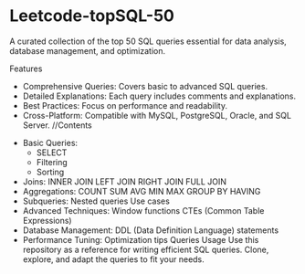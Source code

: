 # Leetcode-topSQL-50
A curated collection of the top 50 SQL queries essential for data analysis, database management, and optimization.

Features
- Comprehensive Queries: Covers basic to advanced SQL queries.
- Detailed Explanations: Each query includes comments and explanations.
- Best Practices: Focus on performance and readability.
- Cross-Platform: Compatible with MySQL, PostgreSQL, Oracle, and SQL Server.
//Contents
* Basic Queries:
    - SELECT
    - Filtering
    - Sorting
* Joins:
    INNER JOIN
    LEFT JOIN
    RIGHT JOIN
    FULL JOIN
* Aggregations:
      COUNT
      SUM
      AVG
      MIN
      MAX
      GROUP BY
      HAVING
* Subqueries:
  Nested queries
  Use cases
* Advanced Techniques:
    Window functions
    CTEs (Common Table Expressions)
* Database Management:
    DDL (Data Definition Language) statements
* Performance Tuning:
    Optimization tips
    Queries
Usage
Use this repository as a reference for writing efficient SQL queries. Clone, explore, and adapt the queries to fit your needs.
